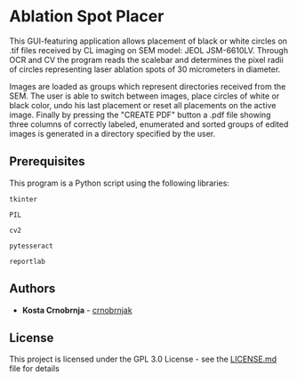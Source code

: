 # Ablation Spot Placer

This GUI-featuring application allows placement of black or white circles on .tif files received by CL imaging on SEM model: JEOL JSM-6610LV. Through OCR and CV the program reads the scalebar and determines the pixel radii of circles representing laser ablation spots of 30 micrometers in diameter.

Images are loaded as groups which represent directories received from the SEM. The user is able to switch between images, place circles of white or black color, undo his last placement or reset all placements on the active image. Finally by pressing the "CREATE PDF" button a .pdf file showing three columns of correctly labeled, enumerated and sorted groups of edited images is generated in a directory specified by the user.

## Prerequisites

This program is a Python script using the following libraries:
```
tkinter
```
```
PIL
```
```
cv2
```
```
pytesseract
```
```
reportlab
```

## Authors

* **Kosta Crnobrnja** - [crnobrnjak](https://github.com/crnobrnjak)

## License

This project is licensed under the GPL 3.0 License - see the [LICENSE.md](LICENSE.md) file for details
